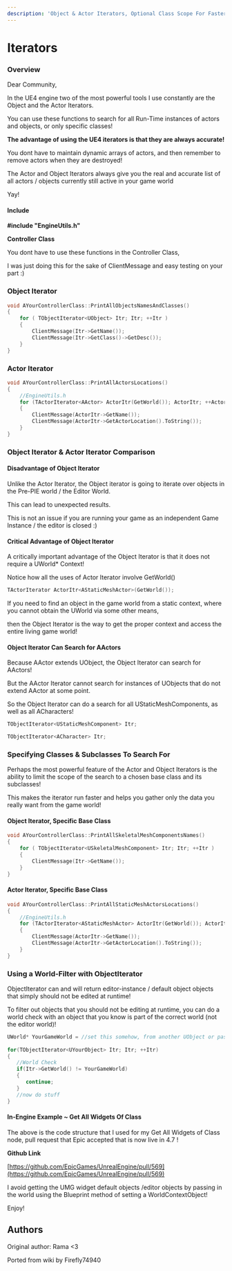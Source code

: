 ```yaml
---
description: 'Object & Actor Iterators, Optional Class Scope For Faster Search'
---
```


# Iterators

### Overview

Dear Community,

In the UE4 engine two of the most powerful tools I use constantly are the Object and the Actor Iterators.

You can use these functions to search for all Run-Time instances of actors and objects, or only specific classes!


**The advantage of using the UE4 iterators is that they are always accurate!**


You dont have to maintain dynamic arrays of actors, and then remember to remove actors when they are destroyed!

The Actor and Object Iterators always give you the real and accurate list of all actors / objects currently still active in your game world

Yay!

#### Include

**\#include "EngineUtils.h"**

**Controller Class**

You dont have to use these functions in the Controller Class,

I was just doing this for the sake of ClientMessage and easy testing on your part :\)

### Object Iterator

```cpp
void AYourControllerClass::PrintAllObjectsNamesAndClasses()
{
	for ( TObjectIterator<UObject> Itr; Itr; ++Itr )
	{
		ClientMessage(Itr->GetName());
		ClientMessage(Itr->GetClass()->GetDesc());
	}
}
```

### Actor Iterator

```cpp
void AYourControllerClass::PrintAllActorsLocations()
{
	//EngineUtils.h
	for (TActorIterator<AActor> ActorItr(GetWorld()); ActorItr; ++ActorItr )
	{
		ClientMessage(ActorItr->GetName());
		ClientMessage(ActorItr->GetActorLocation().ToString());
	}
}
```

### Object Iterator & Actor Iterator Comparison

#### Disadvantage of Object Iterator

Unlike the Actor Iterator, the Object iterator is going to iterate over objects in the Pre-PIE world / the Editor World.

This can lead to unexpected results.

This is not an issue if you are running your game as an independent Game Instance / the editor is closed :\)

#### Critical Advantage of Object Iterator

A critically important advantage of the Object Iterator is that it does not require a UWorld\* Context!

Notice how all the uses of Actor Iterator involve GetWorld\(\)

```cpp
TActorIterator ActorItr<AStaticMeshActor>(GetWorld());
```

If you need to find an object in the game world from a static context, where you cannot obtain the UWorld via some other means,

then the Object Iterator is the way to get the proper context and access the entire living game world!

#### Object Iterator Can Search for AActors

Because AActor extends UObject, the Object Iterator can search for AActors!

But the AActor Iterator cannot search for instances of UObjects that do not extend AActor at some point.

So the Object Iterator can do a search for all UStaticMeshComponents, as well as all ACharacters!

```cpp
TObjectIterator<UStaticMeshComponent> Itr;
```

```cpp
TObjectIterator<ACharacter> Itr;
```

### Specifying Classes & Subclasses To Search For

Perhaps the most powerful feature of the Actor and Object Iterators is the ability to limit the scope of the search to a chosen base class and its subclasses!

This makes the iterator run faster and helps you gather only the data you really want from the game world!

#### Object Iterator, Specific Base Class

```cpp
void AYourControllerClass::PrintAllSkeletalMeshComponentsNames()
{
	for ( TObjectIterator<USkeletalMeshComponent> Itr; Itr; ++Itr )
	{
		ClientMessage(Itr->GetName());
	}
}
```

#### Actor Iterator, Specific Base Class

```cpp
void AYourControllerClass::PrintAllStaticMeshActorsLocations()
{
	//EngineUtils.h
	for (TActorIterator<AStaticMeshActor> ActorItr(GetWorld()); ActorItr; ++ActorItr)
	{
		ClientMessage(ActorItr->GetName());
		ClientMessage(ActorItr->GetActorLocation().ToString());
	}
}
```

### 

### Using a World-Filter with ObjectIterator

ObjectIterator can and will return editor-instance / default object objects that simply should not be edited at runtime!

To filter out objects that you should not be editing at runtime, you can do a world check with an object that you know is part of the correct world \(not the editor world\)!

```cpp
UWorld* YourGameWorld = //set this somehow, from another UObject or pass it in as parameter
 
for(TObjectIterator<UYourObject> Itr; Itr; ++Itr)
{
   //World Check
   if(Itr->GetWorld() != YourGameWorld)
   {
      continue;
   }
   //now do stuff
}
```

#### In-Engine Example ~ Get All Widgets Of Class

The above is the code structure that I used for my Get All Widgets of Class node, pull request that Epic accepted that is now live in 4.7 !

**Github Link**

[https://github.com/EpicGames/UnrealEngine/pull/569](https://github.com/EpicGames/UnrealEngine/pull/569)

I avoid getting the UMG widget default objects /editor objects by passing in the world using the Blueprint method of setting a WorldContextObject!

Enjoy!

## Authors

Original author: Rama &lt;3

Ported from wiki by Firefly74940
